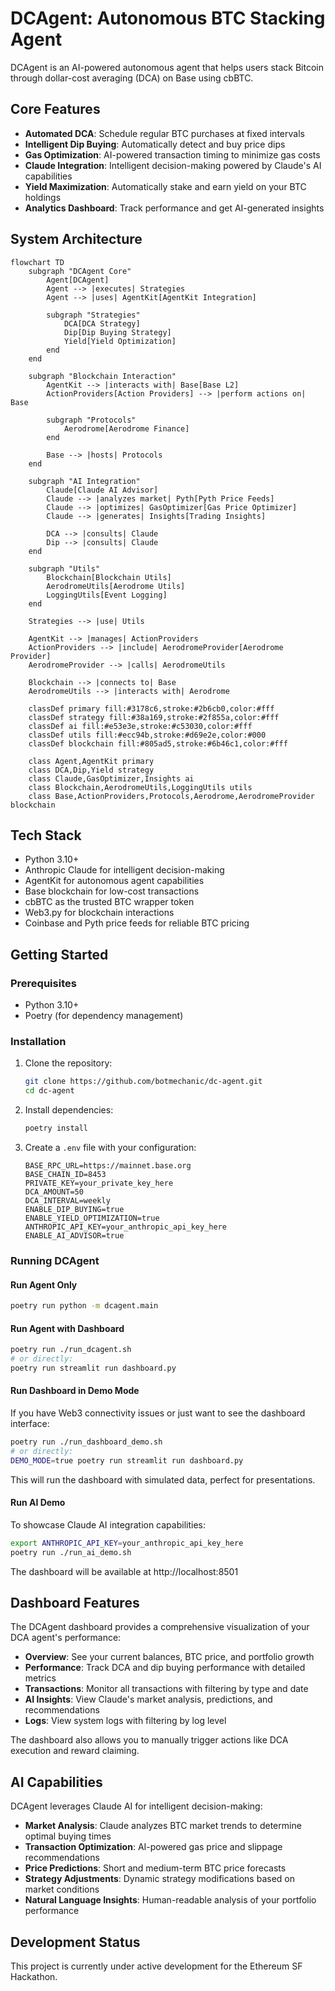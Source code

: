 # DCAgent: Autonomous BTC Stacking Agent

DCAgent is an AI-powered autonomous agent that helps users stack Bitcoin through dollar-cost averaging (DCA) on Base using cbBTC.

## Core Features

- **Automated DCA**: Schedule regular BTC purchases at fixed intervals
- **Intelligent Dip Buying**: Automatically detect and buy price dips
- **Gas Optimization**: AI-powered transaction timing to minimize gas costs
- **Claude Integration**: Intelligent decision-making powered by Claude's AI capabilities
- **Yield Maximization**: Automatically stake and earn yield on your BTC holdings
- **Analytics Dashboard**: Track performance and get AI-generated insights

## System Architecture

```mermaid
flowchart TD
    subgraph "DCAgent Core"
        Agent[DCAgent]
        Agent --> |executes| Strategies
        Agent --> |uses| AgentKit[AgentKit Integration]
        
        subgraph "Strategies"
            DCA[DCA Strategy]
            Dip[Dip Buying Strategy]
            Yield[Yield Optimization]
        end
    end

    subgraph "Blockchain Interaction"
        AgentKit --> |interacts with| Base[Base L2]
        ActionProviders[Action Providers] --> |perform actions on| Base
        
        subgraph "Protocols"
            Aerodrome[Aerodrome Finance]
        end
        
        Base --> |hosts| Protocols
    end
    
    subgraph "AI Integration"
        Claude[Claude AI Advisor]
        Claude --> |analyzes market| Pyth[Pyth Price Feeds]
        Claude --> |optimizes| GasOptimizer[Gas Price Optimizer]
        Claude --> |generates| Insights[Trading Insights]
        
        DCA --> |consults| Claude
        Dip --> |consults| Claude
    end
    
    subgraph "Utils"
        Blockchain[Blockchain Utils]
        AerodromeUtils[Aerodrome Utils]
        LoggingUtils[Event Logging]
    end
    
    Strategies --> |use| Utils
    
    AgentKit --> |manages| ActionProviders
    ActionProviders --> |include| AerodromeProvider[Aerodrome Provider]
    AerodromeProvider --> |calls| AerodromeUtils
    
    Blockchain --> |connects to| Base
    AerodromeUtils --> |interacts with| Aerodrome
    
    classDef primary fill:#3178c6,stroke:#2b6cb0,color:#fff
    classDef strategy fill:#38a169,stroke:#2f855a,color:#fff
    classDef ai fill:#e53e3e,stroke:#c53030,color:#fff
    classDef utils fill:#ecc94b,stroke:#d69e2e,color:#000
    classDef blockchain fill:#805ad5,stroke:#6b46c1,color:#fff
    
    class Agent,AgentKit primary
    class DCA,Dip,Yield strategy
    class Claude,GasOptimizer,Insights ai
    class Blockchain,AerodromeUtils,LoggingUtils utils
    class Base,ActionProviders,Protocols,Aerodrome,AerodromeProvider blockchain
```

## Tech Stack

- Python 3.10+
- Anthropic Claude for intelligent decision-making
- AgentKit for autonomous agent capabilities
- Base blockchain for low-cost transactions
- cbBTC as the trusted BTC wrapper token
- Web3.py for blockchain interactions
- Coinbase and Pyth price feeds for reliable BTC pricing

## Getting Started

### Prerequisites
- Python 3.10+
- Poetry (for dependency management)

### Installation
1. Clone the repository:
   ```bash
   git clone https://github.com/botmechanic/dc-agent.git
   cd dc-agent
   ```

2. Install dependencies:
   ```bash
   poetry install
   ```

3. Create a `.env` file with your configuration:
   ```
   BASE_RPC_URL=https://mainnet.base.org
   BASE_CHAIN_ID=8453
   PRIVATE_KEY=your_private_key_here
   DCA_AMOUNT=50
   DCA_INTERVAL=weekly
   ENABLE_DIP_BUYING=true
   ENABLE_YIELD_OPTIMIZATION=true
   ANTHROPIC_API_KEY=your_anthropic_api_key_here
   ENABLE_AI_ADVISOR=true
   ```

### Running DCAgent

#### Run Agent Only
```bash
poetry run python -m dcagent.main
```

#### Run Agent with Dashboard
```bash
poetry run ./run_dcagent.sh
# or directly:
poetry run streamlit run dashboard.py
```

#### Run Dashboard in Demo Mode
If you have Web3 connectivity issues or just want to see the dashboard interface:
```bash
poetry run ./run_dashboard_demo.sh
# or directly:
DEMO_MODE=true poetry run streamlit run dashboard.py
```

This will run the dashboard with simulated data, perfect for presentations.

#### Run AI Demo
To showcase Claude AI integration capabilities:
```bash
export ANTHROPIC_API_KEY=your_anthropic_api_key_here
poetry run ./run_ai_demo.sh
```

The dashboard will be available at http://localhost:8501

## Dashboard Features

The DCAgent dashboard provides a comprehensive visualization of your DCA agent's performance:

- **Overview**: See your current balances, BTC price, and portfolio growth
- **Performance**: Track DCA and dip buying performance with detailed metrics
- **Transactions**: Monitor all transactions with filtering by type and date
- **AI Insights**: View Claude's market analysis, predictions, and recommendations
- **Logs**: View system logs with filtering by log level

The dashboard also allows you to manually trigger actions like DCA execution and reward claiming.

## AI Capabilities

DCAgent leverages Claude AI for intelligent decision-making:

- **Market Analysis**: Claude analyzes BTC market trends to determine optimal buying times
- **Transaction Optimization**: AI-powered gas price and slippage recommendations
- **Price Predictions**: Short and medium-term BTC price forecasts
- **Strategy Adjustments**: Dynamic strategy modifications based on market conditions
- **Natural Language Insights**: Human-readable analysis of your portfolio performance

## Development Status

This project is currently under active development for the Ethereum SF Hackathon.
